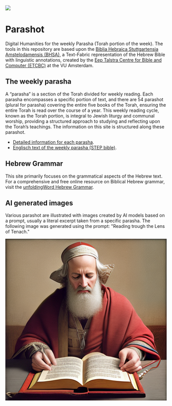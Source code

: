 <div class="hidden-content">
<a href="https://www.repostatus.org/#active" target="_blank" Title="Project Status: Active – The project has reached a stable, usable state and is being actively developed."><img src="https://www.repostatus.org/badges/latest/active.svg"></a> 
</div>

# Parashot

Digital Humanities for the weekly Parasha (Torah portion of the week). The tools in this repository are based upon the <a href="https://etcbc.github.io/bhsa/" target="_blank">Biblia Hebraica Stuttgartensia Amstelodamensis (BHSA)</a>, a Text-Fabric representation of the Hebrew Bible with linguistic annotations, created by the <a href="https://etcbc.nl/" target="_blank">Eep Talstra Centre for Bible and Computer (ETCBC)</a> at the VU Amsterdam.

## The weekly parasha

A “parasha” is a section of the Torah divided for weekly reading. Each parasha encompasses a specific portion of text, and there are 54 parashot (plural for parasha) covering the entire five books of the Torah, ensuring the entire Torah is read over the course of a year. This weekly reading cycle, known as the Torah portion, is integral to Jewish liturgy and communal worship, providing a structured approach to studying and reflecting upon the Torah’s teachings. The information on this site is structured along these parashot.
 - [Detailed information for each parasha](parashot.md).
 - [Englisch text of the weekly parasha (STEP bible)](https://www.stepbible.org/html/parashot.html).

## Hebrew Grammar

This site primarily focuses on the grammatical aspects of the Hebrew text. For a comprehensive and free online resource on Biblical Hebrew grammar, visit the [unfoldingWord Hebrew Grammar](https://uhg.readthedocs.io/en/latest/front.html).

## AI generated images

Various parashot are illustrated with images created by AI models based on a prompt, usually a literal excerpt taken from a specific parasha. The following image was generated using the prompt: "Reading trough the Lens of Tenach."

<img src="images/ReadingTroughTheLensOfTenach.png">

